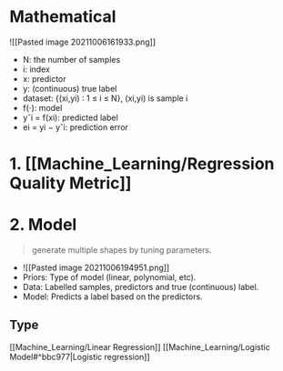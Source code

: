 
# Mathematical
![[Pasted image 20211006161933.png]]
- N: the number of samples
- i: index  
- x: predictor
- y: (continuous) true label
- dataset:  {(xi,yi) ∶ 1 ≤ i ≤ N}, (xi,yi) is sample i
- f(⋅): model
- yˆi = f(xi): predicted label
- ei = yi − yˆi: prediction error

# 1. [[Machine_Learning/Regression Quality Metric]]
# 2. Model
 > generate multiple shapes by tuning  parameters.
- ![[Pasted image 20211006194951.png]]		
- Priors: Type of model (linear, polynomial, etc).
- Data: Labelled samples, predictors and true (continuous) label. 
- Model: Predicts a label based on the predictors.

## Type
[[Machine_Learning/Linear Regression]]
[[Machine_Learning/Logistic Model#^bbc977|Logistic regression]]


